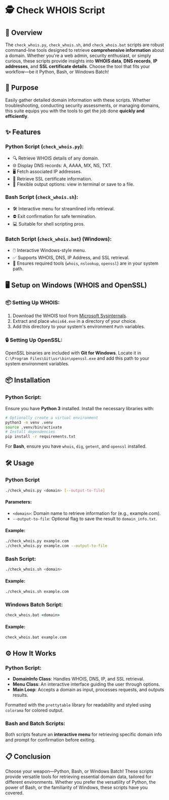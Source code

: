# 🕵️ Check WHOIS Script

## 🚀 Overview

The `check_whois.py`, `check_whois.sh`, and `check_whois.bat` scripts are robust command-line tools designed to retrieve **comprehensive information** about a domain. Whether you're a web admin, security enthusiast, or simply curious, these scripts provide insights into **WHOIS data**, **DNS records**, **IP addresses**, and **SSL certificate details**. Choose the tool that fits your workflow—be it Python, Bash, or Windows Batch!

## 🎯 Purpose

Easily gather detailed domain information with these scripts. Whether troubleshooting, conducting security assessments, or managing domains, this suite equips you with the tools to get the job done **quickly and efficiently**.

## ✨ Features

### **Python Script (`check_whois.py`)**:

- 🔍 Retrieve WHOIS details of any domain.
- 🌐 Display DNS records: A, AAAA, MX, NS, TXT.
- 🖥️ Fetch associated IP addresses.
- 🔐 Retrieve SSL certificate information.
- 📂 Flexible output options: view in terminal or save to a file.

### **Bash Script (`check_whois.sh`)**:

- 🛠️ Interactive menu for streamlined info retrieval.
- ⛔ Exit confirmation for safe termination.
- 💻 Suitable for shell scripting pros.

### **Batch Script (`check_whois.bat`)** (Windows):

- 🖱️ Interactive Windows-style menu.
- ✅ Supports WHOIS, DNS, IP Address, and SSL retrieval.
- 🔗 Ensures required tools (`whois`, `nslookup`, `openssl`) are in your system path.

## 🖥️ Setup on Windows (WHOIS and OpenSSL)

### 📦 Setting Up WHOIS:

1. Download the WHOIS tool from [Microsoft Sysinternals](https://learn.microsoft.com/en-us/sysinternals/downloads/whois).
2. Extract and place `whois64.exe` in a directory of your choice.
3. Add this directory to your system's environment `Path` variables.

### 🔒 Setting Up OpenSSL:

OpenSSL binaries are included with **Git for Windows**. Locate it in `C:\Program Files\Git\usr\bin\openssl.exe` and add this path to your system environment variables.

## 📦 Installation

### Python Script:

Ensure you have **Python 3** installed. Install the necessary libraries with:

```bash
# Optionally create a virtual environment
python3 -m venv .venv
source .venv/bin/activate
# Install dependencies
pip install -r requirements.txt
```

For **Bash**, ensure you have `whois`, `dig`, `getent`, and `openssl` installed.

## 🛠️ Usage

### Python Script

```bash
./check_whois.py <domain> [--output-to-file]
```

#### Parameters:

- `<domain>`: Domain name to retrieve information for (e.g., example.com).
- `--output-to-file`: Optional flag to save the result to `domain_info.txt`.

#### Example:

```bash
./check_whois.py example.com
./check_whois.py example.com --output-to-file
```

### Bash Script:

```bash
./check_whois.sh <domain>
```

#### Example:

```bash
./check_whois.sh example.com
```

### Windows Batch Script:

```cmd
check_whois.bat <domain>
```

#### Example:

```cmd
check_whois.bat example.com
```

## ⚙️ How It Works

### Python Script:

- **DomainInfo Class**: Handles WHOIS, DNS, IP, and SSL retrieval.
- **Menu Class**: An interactive interface guiding the user through options.
- **Main Loop**: Accepts a domain as input, processes requests, and outputs results.

Formatted with the `prettytable` library for readability and styled using `colorama` for colored output.

### Bash and Batch Scripts:

Both scripts feature an **interactive menu** for retrieving specific domain info and prompt for confirmation before exiting.

## 📋 Conclusion

Choose your weapon—Python, Bash, or Windows Batch! These scripts provide versatile tools for retrieving essential domain data, tailored for different environments. Whether you prefer the versatility of Python, the power of Bash, or the familiarity of Windows, these scripts have you covered.
